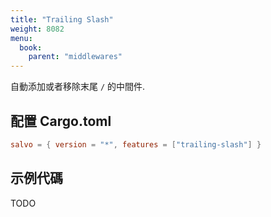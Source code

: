 ```yaml
---
title: "Trailing Slash"
weight: 8082
menu:
  book:
    parent: "middlewares"
---
```


自動添加或者移除末尾 `/` 的中間件.

## 配置 Cargo.toml

```toml
salvo = { version = "*", features = ["trailing-slash"] }
```

## 示例代碼
TODO